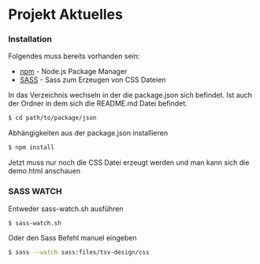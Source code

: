 # Projekt Aktuelles

### Installation

Folgendes muss bereits vorhanden sein:

* [npm] - Node.js Package Manager
* [SASS] - Sass zum Erzeugen von CSS Dateien

In das Verzeichnis wechseln in der die package.json sich befindet. 
Ist auch der Ordner in dem sich die README.md Datei befindet.
```sh
$ cd path/to/package/json
```

Abhängigkeiten aus der package.json installieren
```sh
$ npm install
```

Jetzt muss nur noch die CSS Datei erzeugt werden und man kann sich die demo.html anschauen

### SASS WATCH

Entweder sass-watch.sh ausführen
```sh
$ sass-watch.sh
```

Oder den Sass Befehl manuel eingeben
```sh
$ sass --watch sass:files/tsv-design/css
```

[npm]: <http://nodejs.org>
[SASS]: <http://sass-lang.com/install>